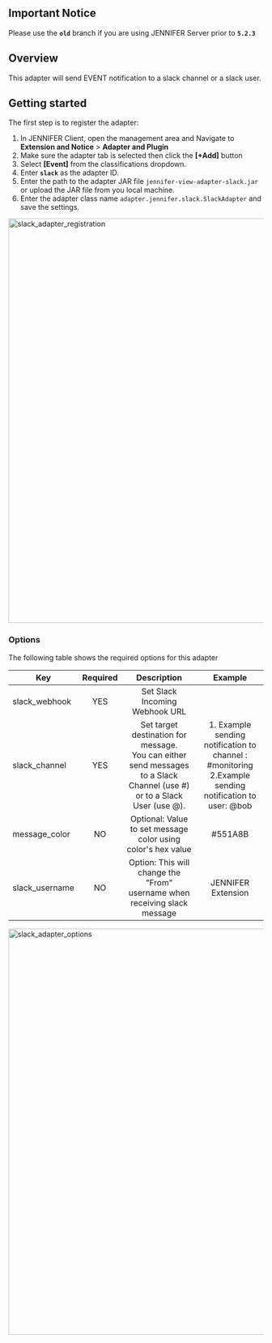 ## Important Notice
Please use the **`old`** branch if you are using JENNIFER Server prior to **`5.2.3`** 

## Overview
This adapter will send EVENT notification to a slack channel or a slack user.

## Getting started

The first step is to register the adapter: 
1. In JENNIFER Client, open the management area and Navigate to  **Extension and Notice** > **Adapter and Plugin**
2. Make sure the adapter tab is selected then click the **[+Add]** button
3. Select **[Event]** from the classifications dropdown.
4. Enter **``slack``** as the adapter ID.
5. Enter the path to the adapter JAR file ``jennifer-view-adapter-slack.jar`` or upload the JAR file from you local machine.
6. Enter the adapter class name ``adapter.jennifer.slack.SlackAdapter`` and save the settings.
 

<img width="799" alt="slack_adapter_registration" src="https://user-images.githubusercontent.com/3861725/27722048-b37a96e6-5d9f-11e7-9aed-d77ce47d7b00.png">


### Options ##

The following table shows the required options for this adapter

| Key           | Required      | Description | Example |
| ------------- |:-------------:|:-------------:|:-------------:|
| slack_webhook | YES           | Set Slack Incoming Webhook URL ||
| slack_channel | YES           | Set target destination for message. <br>You can either send messages to a Slack Channel (use #)  or to a Slack User (use @).  |1. Example sending notification to channel : #monitoring <br>2.Example sending notification to  user: @bob|
| message_color | NO            | Optional: Value to set message color using color's hex value | #551A8B
| slack_username| NO            | Option: This will change the "From" username when receiving slack message| JENNIFER Extension


<img width="802" alt="slack_adapter_options" src="https://user-images.githubusercontent.com/3861725/27722333-eef01af0-5da1-11e7-8235-c993c88580af.png">
